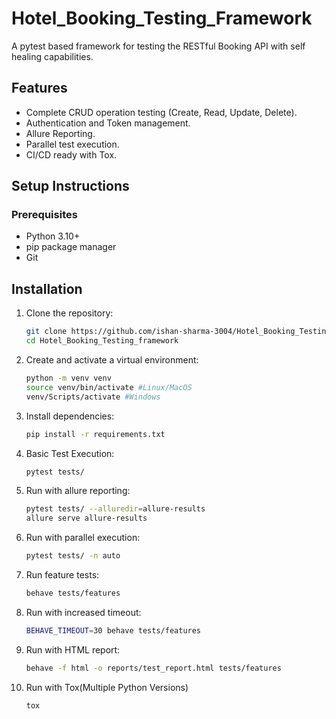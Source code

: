 # Hotel_Booking_Testing_Framework

A pytest based framework for testing the RESTful Booking API  with self healing capabilities.

## Features
- Complete CRUD operation testing (Create, Read, Update, Delete).
- Authentication and Token management.
- Allure Reporting.
- Parallel test execution.
- CI/CD ready with Tox.

## Setup Instructions

### Prerequisites
- Python 3.10+
- pip package manager
- Git

## Installation

1. Clone the repository:
    ```bash
    git clone https://github.com/ishan-sharma-3004/Hotel_Booking_Testing_framework.git
    cd Hotel_Booking_Testing_framework
    ```
2. Create and activate a virtual environment:
    ```bash
    python -m venv venv
    source venv/bin/activate #Linux/MacOS
    venv/Scripts/activate #Windows
    ```

3. Install dependencies:
    ```bash
    pip install -r requirements.txt
    ```

4. Basic Test Execution:
    ```bash
    pytest tests/
    ```

5. Run with allure reporting:
    ```bash
    pytest tests/ --alluredir=allure-results
    allure serve allure-results
    ```

6. Run with parallel execution:
    ```bash
    pytest tests/ -n auto
    ```
7. Run feature tests:
    ```bash
    behave tests/features
    ```
8.  Run with increased timeout:
    ```bash
    BEHAVE_TIMEOUT=30 behave tests/features
    ```
9. Run with HTML report:
    ```bash
    behave -f html -o reports/test_report.html tests/features
    ```

8. Run with Tox(Multiple Python Versions)
    ```bash
    tox
    ```


